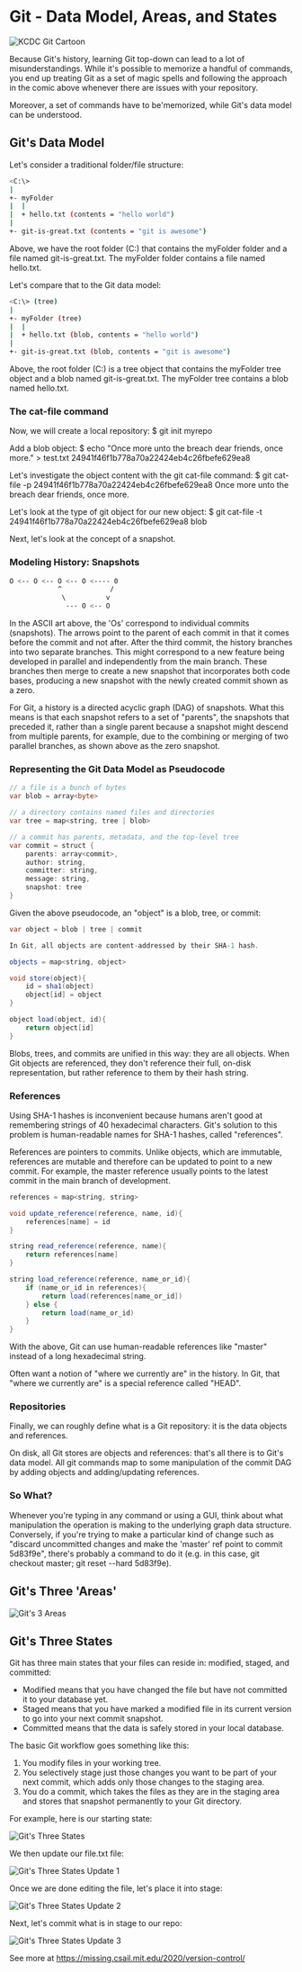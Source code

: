# Git - Data Model, Areas, and States

![KCDC Git Cartoon](git-data-model-references-states/cartoon.png)

Because Git's history, learning Git top-down can lead to a lot of misunderstandings. While it's possible to memorize a handful of commands, you end up treating Git as a set of magic spells and following the approach in the comic above whenever there are issues with your repository.

Moreover, a set of commands have to be'memorized, while Git's data model can be understood. 

## Git's Data Model

Let's consider a traditional folder/file structure:

```bash
<C:\>
|
+- myFolder
|  |
|  + hello.txt (contents = "hello world")
|
+- git-is-great.txt (contents = "git is awesome")
```

Above, we have the root folder (C:\) that contains the myFolder folder and a file named git-is-great.txt. The myFolder folder contains a file named hello.txt.

Let's compare that to the Git data model:

```bash
<C:\> (tree)
|
+- myFolder (tree)
|  |
|  + hello.txt (blob, contents = "hello world")
|
+- git-is-great.txt (blob, contents = "git is awesome")
```

Above, the root folder (C:\) is a tree object that contains the myFolder tree object and a blob named git-is-great.txt. The myFolder tree contains a blob named hello.txt.

### The cat-file command
Now, we will create a local repository:
$ git init myrepo

Add a blob object:
$ echo "Once more unto the breach dear friends, once more." > test.txt
24941f46f1b778a70a22424eb4c26fbefe629ea8

Let's investigate the object content with the git cat-file command:
$ git cat-file -p 24941f46f1b778a70a22424eb4c26fbefe629ea8
Once more unto the breach dear friends, once more.

Let's look at the type of git object for our new object:
$ git cat-file -t 24941f46f1b778a70a22424eb4c26fbefe629ea8
blob

Next, let's look at the concept of a snapshot.

### Modeling History: Snapshots

```bash
O <-- O <-- O <-- O <---- 0
            ^            /
             \          v
              --- O <-- O
```

In the ASCII art above, the 'Os' correspond to individual commits (snapshots). The arrows point to the parent of each commit in that it comes before the commit and not after. After the third commit, the history branches into two separate branches. This might correspond to a new feature being developed in parallel and independently from the main branch. These branches then merge to create a new snapshot that incorporates both code bases, producing a new snapshot with the newly created commit shown as a zero.

For Git, a history is a directed acyclic graph (DAG) of snapshots. What this means is that each snapshot refers to a set of "parents", the snapshots that preceded it, rather than a single parent because a snapshot might descend from multiple parents, for example, due to the combining or merging of two parallel branches, as shown above as the zero snapshot.

### Representing the Git Data Model as Pseudocode

```java
// a file is a bunch of bytes
var blob = array<byte>

// a directory contains named files and directories
var tree = map<string, tree | blob>

// a commit has parents, metadata, and the top-level tree
var commit = struct {
    parents: array<commit>,
    author: string,
    committer: string,
    message: string,
    snapshot: tree
}
```

Given the above pseudocode, an "object" is a blob, tree, or commit:

```java
var object = blob | tree | commit

In Git, all objects are content-addressed by their SHA-1 hash.

objects = map<string, object>

void store(object){
    id = sha1(object)
    object[id] = object
}

object load(object, id){
    return object[id]
}
```

Blobs, trees, and commits are unified in this way: they are all objects. When Git objects are referenced, they don't reference their full, on-disk representation, but rather reference to them by their hash string.

### References

Using SHA-1 hashes is inconvenient because humans aren't good at remembering strings of 40 hexadecimal characters. Git's solution to this problem is human-readable names for SHA-1 hashes, called "references". 

References are pointers to commits. Unlike objects, which are immutable, references are mutable and therefore can be updated to point to a new commit. For example, the master reference usually points to the latest commit in the main branch of development.

```java
references = map<string, string>

void update_reference(reference, name, id){
    references[name] = id
}

string read_reference(reference, name){
    return references[name]
}

string load_reference(reference, name_or_id){
    if (name_or_id in references){
        return load(references[name_or_id])
	} else {
        return load(name_or_id)
	}
}
```

With the above, Git can use human-readable references like "master" instead of a long hexadecimal string.

Often want a notion of "where we currently are" in the history. In Git, that "where we currently are" is a special reference called "HEAD".

### Repositories

Finally, we can roughly define what is a Git repository: it is the data objects and references.

On disk, all Git stores are objects and references: that's all there is to Git's data model. All git commands map to some manipulation of the commit DAG by adding objects and adding/updating references.

### So What?

Whenever you're typing in any command or using a GUI, think about what manipulation the operation is making to the underlying graph data structure. Conversely, if you're trying to make a particular kind of change such as "discard uncommitted changes and make the 'master' ref point to commit 5d83f9e", there's probably a command to do it (e.g. in this case, git checkout master; git reset --hard 5d83f9e).

## Git's Three 'Areas'

![Git's 3 Areas](git-data-model-references-states/three-areas.png)

## Git's Three States

Git has three main states that your files can reside in: modified, staged, and committed:
* Modified means that you have changed the file but have not committed it to your database yet.
* Staged means that you have marked a modified file in its current version to go into your next commit snapshot.
* Committed means that the data is safely stored in your local database.

The basic Git workflow goes something like this:

1. You modify files in your working tree.
2. You selectively stage just those changes you want to be part of your next commit, which adds only those changes to the staging area.
3. You do a commit, which takes the files as they are in the staging area and stores that snapshot permanently to your Git directory.

For example, here is our starting state:

![Git's Three States](git-data-model-references-states/states-1.png)

We then update our file.txt file:

![Git's Three States Update 1](git-data-model-references-states/states-1.png)

Once we are done editing the file, let's place it into stage:

![Git's Three States Update 2](git-data-model-references-states/states-2.png)

Next, let's commit what is in stage to our repo:

![Git's Three States Update 3](git-data-model-references-states/states-3.png)

See more at https://missing.csail.mit.edu/2020/version-control/
